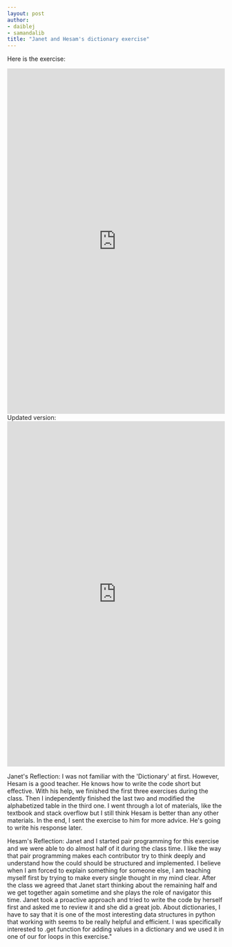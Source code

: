 ```yaml
---
layout: post
author:
- daiblej
- samandalib
title: "Janet and Hesam's dictionary exercise"
---
```


Here is the exercise:
<iframe src="https://trinket.io/embed/python3/96950bd554" width="100%" height="800" frameborder="0" marginwidth="0" marginheight="0" allowfullscreen></iframe>
Updated version:
<iframe src="https://trinket.io/embed/python3/8ac0849df1" width="100%" height="800" frameborder="0" marginwidth="0" marginheight="0" allowfullscreen></iframe>

Janet's Reflection:
I was not familiar with the 'Dictionary' at first. However, Hesam is a good teacher. He knows how to write the code short but effective. With his help, we finished the first three exercises during the class. Then I independently finished the last two and modified the alphabetized table in the third one. I went through a lot of materials, like the textbook and stack overflow but I still think Hesam is better than any other materials. In the end, I sent the exercise to him for more advice. He's going to write his response later.

Hesam's Reflection:
Janet and I started pair programming for this exercise and we were able to do almost half of it during the class time. I like the way that pair programming makes each contributor try to think deeply and understand how the could should be structured and implemented. I believe when I am forced to explain something for someone else, I am teaching myself first by trying to make every single thought in my mind clear. After the class we agreed that Janet start thinking about the remaining half and we get together again sometime and she plays the role of navigator this time. Janet took a proactive approach and tried to write the code by herself first and asked me to review it and she did a great job.
About dictionaries, I have to say that it is one of the most interesting data structures in python that working with seems to be really helpful and efficient. I was specifically interested to .get function for adding values in a dictionary and we used it in one of our for loops in this exercise."
